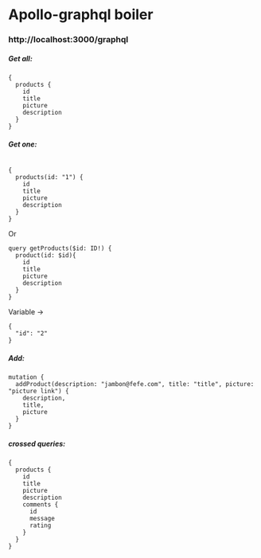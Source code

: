 # Apollo-graphql boiler

### http://localhost:3000/graphql

##### Get all:

```
{
  products {
    id
    title
    picture
    description
  }
}
```

##### Get one:

```

{
  products(id: "1") {
    id
    title
    picture
    description
  }
}
```

Or

```
query getProducts($id: ID!) {
  product(id: $id){
    id
    title
    picture
    description
  }
}
```

Variable ->

```
{
  "id": "2"
}
```

##### Add:

```
mutation {
  addProduct(description: "jambon@fefe.com", title: "title", picture: "picture link") {
    description,
    title,
    picture
  }
}
```

##### crossed queries:

```
{
  products {
    id
    title
    picture
    description
    comments {
      id
      message
      rating
    }
  }
}
```
